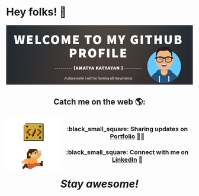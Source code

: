 # Hey folks! 👋
<img src="https://github.com/Amatya27/Amatya27/blob/master/wallpaper.PNG?raw=true">
<h2 align='center'>        Catch me on the web 🌎:</h2>
<img align="left" src="https://github.com/Amatya27/Amatya27/blob/master/game.gif" width="150" height="150">
<h3 align='center'><br> :black_small_square: Sharing updates on <a href="https://amatya27.github.io/">Portfolio</a> ✍🏾</h3>
<h3 align='center'> :black_small_square: Connect with me on <a href="https://www.linkedin.com/in/amatya-katyayan/">LinkedIn</a> 💼</h3>
<h1 align='center'><i>Stay awesome!</i></h1>
